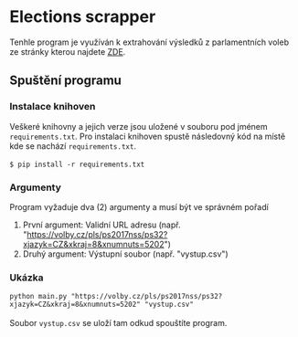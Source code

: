 # Elections scrapper
Tenhle program je využíván k extrahování výsledků z parlamentních voleb ze stránky kterou najdete [ZDE](https://volby.cz/).
## Spuštění programu
### Instalace knihoven
Veškeré knihovny a jejich verze jsou uložené v souboru pod jménem ```requirements.txt```. Pro instalaci knihoven spustě následovný kód na místě kde se nachází ```requirements.txt```. <br />
<br />
```$ pip install -r requirements.txt```
### Argumenty
Program vyžaduje dva (2) argumenty a musí být ve správném pořadí <br />
1. První argument: Validní URL adresu (např. "https://volby.cz/pls/ps2017nss/ps32?xjazyk=CZ&xkraj=8&xnumnuts=5202")
2. Druhý argument: Výstupní soubor (např. "vystup.csv")
### Ukázka
```python main.py "https://volby.cz/pls/ps2017nss/ps32?xjazyk=CZ&xkraj=8&xnumnuts=5202" "vystup.csv"``` <br />
<br />
Soubor ```vystup.csv``` se uloží tam odkud spouštíte program.



